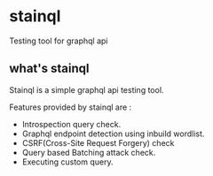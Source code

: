 # stainql

Testing tool for graphql api

## what's stainql
Stainql is a simple graphql api testing tool. 

Features provided by stainql are :
- Introspection query check.
- Graphql endpoint detection using inbuild wordlist.
- CSRF(Cross-Site Request Forgery) check
- Query based Batching attack check.
- Executing custom query.

